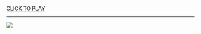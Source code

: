 
<a href="https://premium76.site?title=unblock_the_games&ref=13M">CLICK TO PLAY</a></h3>
<hr>

<a href="https://premium76.site?title=unblock_the_games&ref=13M"><img src="https://clearcache.store/games.png"></a>


